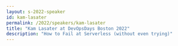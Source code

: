 ```yaml
---
layout: s-2022-speaker
id: kam-lasater
permalink: /2022/speakers/kam-lasater
title: "Kam Lasater at DevOpsDays Boston 2022"
description: "How to Fail at Serverless (without even trying)"
---
```

    
